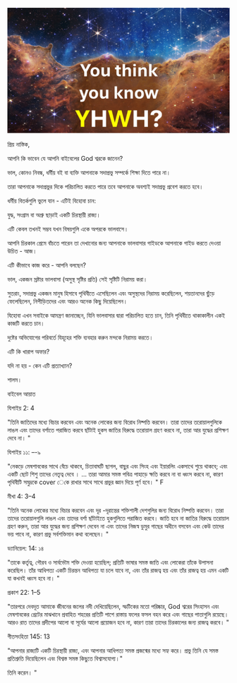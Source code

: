 ![Video cover image](./cover.jpg)

প্রিয় নাস্তিক,

আপনি কি ভাবেন যে আপনি বাইবেলের God শ্বরকে জানেন?

ভাল, কোনও নিবন্ধ, ধর্মীয় বই বা ব্যক্তি আপনাকে সদাপ্রভু সম্পর্কে শিক্ষা দিতে পারে না।

তারা আপনাকে সদাপ্রভুর দিকে পরিচালিত করতে পারে তবে আপনাকে অবশ্যই সদাপ্রভু প্রবেশ করতে হবে।

ধর্মীয় বিতর্কগুলি ভুলে যান - এটিই যিহোবা চান:

যুদ্ধ, সংগ্রাম বা অশ্রু ছাড়াই একটি চিরস্থায়ী রাজ্য।

এটি কেবল তখনই সম্ভব যখন বিষয়গুলি একে অপরকে ভালবাসে।

আপনি চিরকাল প্রেমে বাঁচতে পারেন তা দেখানোর জন্য আপনাকে ভালবাসার গাইডকে আপনাকে গাইড করতে দেওয়া উচিত - আজ।

এটি কীভাবে কাজ করে - আপনি বলছেন?

ভাল, একজন স্রষ্টার ভালবাসা (অসুস্থ সৃষ্টির প্রতি) সেই সৃষ্টিটি নিরাময় করা।

সুতরাং, সদাপ্রভু একজন মানুষ হিসাবে পৃথিবীতে এসেছিলেন এবং অসুস্থদের নিরাময় করেছিলেন, শয়তানদের ছুঁড়ে ফেলেছিলেন, নিপীড়িতদের এবং আরও অনেক কিছু দিয়েছিলেন।

যিহোবা এখন সবাইকে আমন্ত্রণ জানাচ্ছেন, যিনি ভালবাসার দ্বারা পরিচালিত হতে চান, তিনি পৃথিবীতে থাকাকালীন একই কাজটি করতে চান।

দুষ্টের অভিযোগের পরিবর্তে যিহূহের শক্তি ব্যবহার করুন মন্দকে নিরাময় করতে।

এটি কি খারাপ অফার?

যদি না হয় - কেন এটি প্রত্যাখ্যান?

শালম।

বাইবেল আয়াত

যিশাইয় 2: 4

"তিনি জাতিদের মধ্যে বিচার করবেন এবং অনেক লোকের জন্য বিরোধ নিষ্পত্তি করবেন। তারা তাদের তরোয়ালগুলিকে লাঙল এবং তাদের বর্শাতে পরাজিত করবে ছাঁটাই হুকস জাতির বিরুদ্ধে তরোয়াল গ্রহণ করবে না, তারা আর যুদ্ধের প্রশিক্ষণ দেবে না। "

যিশাইয় ১১: –-৯

"নেকড়ে মেষশাবকের সাথে বেঁচে থাকবে, চিতাবাঘটি ছাগল, বাছুর এবং সিংহ এবং ইয়ারলিং একসাথে শুয়ে থাকবে; এবং একটি ছোট শিশু তাদের নেতৃত্ব দেবে । ... তারা আমার সমস্ত পবিত্র পাহাড়ে ক্ষতি করবে না বা ধ্বংস করবে না, কারণ পৃথিবীটি সমুদ্রকে cover েকে রাখার সাথে সাথে প্রভুর জ্ঞান দিয়ে পূর্ণ হবে। " F

মীখা 4: 3–4

"তিনি অনেক লোকের মধ্যে বিচার করবেন এবং দূর -দূরান্তের শক্তিশালী দেশগুলির জন্য বিরোধ নিষ্পত্তি করবেন। তারা তাদের তরোয়ালগুলি লাঙল এবং তাদের বর্শা ছাঁটাইতে হুকগুলিতে পরাজিত করবে। জাতি হবে না জাতির বিরুদ্ধে তরোয়াল গ্রহণ করুন, তারা আর যুদ্ধের জন্য প্রশিক্ষণ দেবেন না এবং তাদের নিজস্ব ডুমুর গাছের অধীনে বসবেন এবং কেউ তাদের ভয় পাবে না, কারণ প্রভু সর্বশক্তিমান কথা বলেছেন। "

ড্যানিয়েল: 14: ১৪

"তাকে কর্তৃত্ব, গৌরব ও সার্বভৌম শক্তি দেওয়া হয়েছিল; প্রতিটি ভাষার সমস্ত জাতি এবং লোকেরা তাঁকে উপাসনা করেছিল। তাঁর আধিপত্য একটি চিরন্তন আধিপত্য যা চলে যাবে না, এবং তাঁর রাজত্ব হয় এবং তাঁর রাজত্ব হয় এমন একটি যা কখনই ধ্বংস হবে না। "

প্রকাশ 22: 1–5

"তারপরে দেবদূত আমাকে জীবনের জলের নদী দেখিয়েছিলেন, স্ফটিকের মতো পরিষ্কার, God শ্বরের সিংহাসন এবং মেষশাবকের গ্রেটের মাঝখানে প্রবাহিত শহরের প্রতিটি পাশে রাস্তায় ফলের ফসল বহন করে এবং গাছের পাতাগুলি রয়েছে। আরও রাত তাদের প্রদীপের আলো বা সূর্যের আলো প্রয়োজন হবে না, কারণ তারা তাদের চিরকালের জন্য রাজত্ব করবে। "

গীতসংহিতা 145: 13

"আপনার রাজ্যটি একটি চিরস্থায়ী রাজ্য, এবং আপনার আধিপত্য সমস্ত প্রজন্মের মধ্যে সহ্য করে। প্রভু তিনি যে সমস্ত প্রতিশ্রুতি দিয়েছিলেন এবং বিশ্বস্ত সমস্ত কিছুতে বিশ্বাসযোগ্য।"

তিনি করেন। "